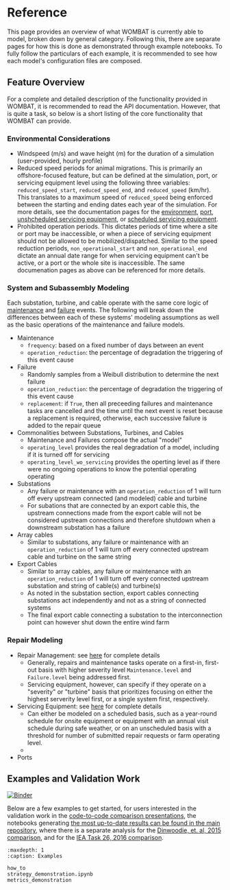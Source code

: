 
Reference
=========

This page provides an overview of what WOMBAT is currently able to model, broken down by
general category. Following this, there are separate pages for how this is done as
demonstrated through example notebooks. To fully follow the particulars of each example,
it is recommended to see how each model's configuration files are composed.

## Feature Overview

For a complete and detailed description of the functionality provided in WOMBAT, it is
recommended to read the API documentation. However, that is quite a task, so below is
a short listing of the core functionality that WOMBAT can provide.

### Environmental Considerations

- Windspeed (m/s) and wave height (m) for the duration of a simulation (user-provided,
  hourly profile)
- Reduced speed periods for animal migrations. This is primarily an offshore-focused
  feature, but can be defined at the simulation, port, or servicing equipment level
  using the following three variables: `reduced_speed_start`, `reduced_speed_end`, and
  `reduced_speed` (km/hr). This translates to a maximum speed of `reduced_speed` being
  enforced between the starting and ending dates each year of the simulation. For more
  details, see the documentation pages for the
  [environment](../API/simulation.md#environment), [port](../API/simulation.md#port),
  [unshcheduled servicing equipment](../API/types.md#unscheduled-service-equipment), or
  [scheduled servicing equipment](../API/types.md#scheduled-service-equipment).
- Prohibited operation periods. This dictates periods of time where a site or port may
  be inaccessible, or when a piece of servicing equipment should not be allowed to be
  mobilized/dispatched. Similar to the speed reduction periods, `non_operational_start`
  and `non_operational_end` dictate an annual date range for when servicing equipment
  can't be active, or a port or the whole site is inaccessible. The same documenation
  pages as above can be referenced for more details.

### System and Subassembly Modeling

Each substation, turbine, and cable operate with the same core logic of
[maintenance](../API/types.md#maintenance-tasks) and [failure](../API/types.md#failures)
events. The following will break down the differences between each of these systems'
modeling assumptions as well as the basic operations of the maintenance and failure models.

- Maintenance
  - `frequency`: based on a fixed number of days between an event
  - `operation_reduction`: the percentage of degradation the triggering of this event
    cause
- Failure
  - Randomly samples from a Weibull distribution to determine the next failure
  - `operation_reduction`: the percentage of degradation the triggering of this event
    cause
  - `replacement`: if `True`, then all preceeding failures and maintenance tasks are
    cancelled and the time until the next event is reset because a replacement is
    required, otherwise, each successive failure is added to the repair queue
- Commonalities between Substations, Turbines, and Cables
  - Maintenance and Failures compose the actual "model"
  - `operating_level` provides the real degradation of a model, including if it is turned
    off for servicing
  - `operating_level_wo_servicing` provides the operting level as if there were no
    ongoing operations to know the potential operating operating
- Substations
  - Any failure or maintenance with an `operation_reduction` of 1 will turn off every
    upstream connected (and modeled) cable and turbine
  - For subations that are connected by an export cable this, the upstream connections
    made from the export cable will not be considered upstream connections and therefore
    shutdown when a downstream substation has a failure
- Array cables
  - Similar to substations, any failure or maintenance with an `operation_reduction` of
    1 will turn off every connected upstream cable and turbine on the same string
- Export Cables
  - Similar to array cables, any failure or maintenance with an `operation_reduction` of
    1 will turn off every connected upstream substation and string of cable(s) and
    turbine(s)
  - As noted in the substation section, export cables connecting substations act
    independently and not as a string of connected systems
  - The final export cable connecting a substation to the interconnection point can
    however shut down the entire wind farm

### Repair Modeling

- Repair Management: see [here](../API/simulation.md#repair-management) for complete details
  - Generally, repairs and maintenance tasks operate on a first-in, first-out basis with
    higher severity level `Maintenance.level` and `Failure.level` being addressed first.
  - Servicing equipment, however, can specify if they operate on a "severity" or "turbine"
    basis that prioritizes focusing on either the highest serverity level first, or
    a single system first, respectively.
- Servicing Equipment: see [here](../API/simulation.md#servicing-equipment) for complete details
  - Can either be modeled on a scheduled basis, such as a year-round schedule for onsite
    equipment or equipment with an annual visit schedule during safe weather, or on
    an unscheduled basis with a threshold for number of submitted repair requests or
    farm operating level.
  -
- Ports


## Examples and Validation Work

[![Binder](https://mybinder.org/badge_logo.svg)](https://mybinder.org/v2/gh/WISDEM/WOMBAT/main?filepath=examples)

Below are a few examples to get started, for users interested in the validation work in
the [code-to-code comparison presentations](../presentations.rst#code-to-code-comparison),
the notebooks generating [the most up-to-date results can be found in the main repository](https://github.com/WISDEM/WOMBAT/examples/), where there is a separate analysis
for the
[Dinwoodie, et. al, 2015 comparison](https://github.com/WISDEM/WOMBAT/blob/main/examples/dinwoodie_validation.ipynb),
and for the [IEA Task 26, 2016 comparison](https://github.com/WISDEM/blob/main/WOMBAT/examples/iea_26_validation.ipynb).

```{toctree}
:maxdepth: 1
:caption: Examples

how_to
strategy_demonstration.ipynb
metrics_demonstration
```
